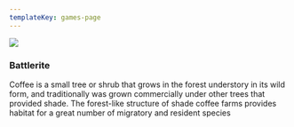 ```yaml
---
templateKey: games-page
---
```

![](/img/exampleimage.jpg)

### Battlerite

Coffee is a small tree or shrub that grows in the forest understory in its wild form, and traditionally was grown commercially under other trees that provided shade. The forest-like structure of shade coffee farms provides habitat for a great number of migratory and resident species

